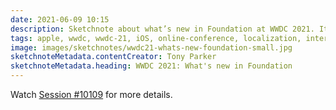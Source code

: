 ```yaml
---
date: 2021-06-09 10:15
description: Sketchnote about what’s new in Foundation at WWDC 2021. It shows news about internationalization and localization improvements, in detail Attributed String, Formatters and Automatic Grammar Agreement.
tags: apple, wwdc, wwdc-21, iOS, online-conference, localization, internationalization, swift
image: images/sketchnotes/wwdc21-whats-new-foundation-small.jpg
sketchnoteMetadata.contentCreator: Tony Parker
sketchnoteMetadata.heading: WWDC 2021: What's new in Foundation
---
```


Watch [Session #10109](https://developer.apple.com/videos/play/wwdc2021/10109/) for more details.
